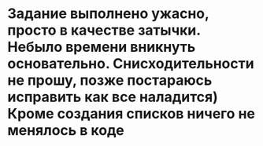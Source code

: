 # Задание выполнено ужасно, просто в качестве затычки. Небыло времени вникнуть основательно. Снисходительности не прошу, позже постараюсь исправить как все наладится) Кроме создания списков ничего не менялось в коде
